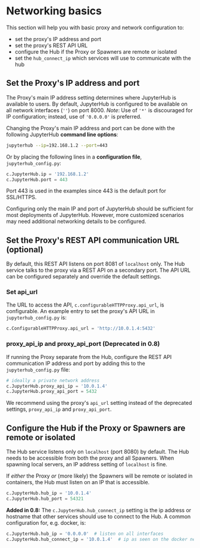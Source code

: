 # Networking basics

This section will help you with basic proxy and network configuration to:

- set the proxy's IP address and port
- set the proxy's REST API URL
- configure the Hub if the Proxy or Spawners are remote or isolated
- set the `hub_connect_ip` which services will use to communicate with the hub

## Set the Proxy's IP address and port

The Proxy's main IP address setting determines where JupyterHub is available to users.
By default, JupyterHub is configured to be available on all network interfaces
(`''`) on port 8000. *Note*: Use of `'*'` is discouraged for IP configuration;
instead, use of `'0.0.0.0'` is preferred.

Changing the Proxy's main IP address and port can be done with the following
JupyterHub **command line options**:

```bash
jupyterhub --ip=192.168.1.2 --port=443
```

Or by placing the following lines in a **configuration file**,
`jupyterhub_config.py`:

```python
c.JupyterHub.ip = '192.168.1.2'
c.JupyterHub.port = 443
```

Port 443 is used in the examples since 443 is the default port for SSL/HTTPS.

Configuring only the main IP and port of JupyterHub should be sufficient for
most deployments of JupyterHub. However, more customized scenarios may need
additional networking details to be configured.

## Set the Proxy's REST API communication URL (optional)

By default, this REST API listens on port 8081 of `localhost` only.
The Hub service talks to the proxy via a REST API on a secondary port. The
API URL can be configured separately and override the default settings.

### Set api_url

The URL to access the API, `c.configurableHTTPProxy.api_url`, is configurable.
An example entry to set the proxy's API URL in `jupyterhub_config.py` is:

```python
c.ConfigurableHTTPProxy.api_url = 'http://10.0.1.4:5432'
```

### proxy_api_ip and proxy_api_port (Deprecated in 0.8)

If running the Proxy separate from the Hub, configure the REST API communication
IP address and port by adding this to the `jupyterhub_config.py` file:

```python
# ideally a private network address
c.JupyterHub.proxy_api_ip = '10.0.1.4'
c.JupyterHub.proxy_api_port = 5432
```

We recommend using the proxy's `api_url` setting instead of the deprecated
settings, `proxy_api_ip` and `proxy_api_port`.

## Configure the Hub if the Proxy or Spawners are remote or isolated

The Hub service listens only on `localhost` (port 8080) by default.
The Hub needs to be accessible from both the proxy and all Spawners.
When spawning local servers, an IP address setting of `localhost` is fine.

If *either* the Proxy *or* (more likely) the Spawners will be remote or
isolated in containers, the Hub must listen on an IP that is accessible.

```python
c.JupyterHub.hub_ip = '10.0.1.4'
c.JupyterHub.hub_port = 54321
```

**Added in 0.8:** The `c.JupyterHub.hub_connect_ip` setting is the ip address or
hostname that other services should use to connect to the Hub. A common
configuration for, e.g. docker, is:

```python
c.JupyterHub.hub_ip = '0.0.0.0'  # listen on all interfaces
c.JupyterHub.hub_connect_ip = '10.0.1.4'  # ip as seen on the docker network. Can also be a hostname.
```
